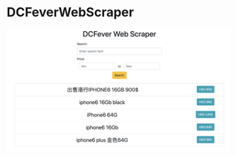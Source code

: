 # DCFeverWebScraper
![example](https://github.com/chankwongyin/DCFeverWebScraper/blob/master/imgs/dcfeverScraper.png)
